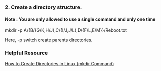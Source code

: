 <p>
<h3>2. Create a directory structure. </h3>
<h4>Note :   You are only allowed to use a single command and only one time</h4>
<p>
            mkdir -p A/{B/{G/K,H/J},C/{I/J,J/L},D/{F/L,E/M}}/Reboot.txt <br>
       
Here, -p switch create parents directories.



</p>
</p>
<p><h3> Helpful Resource</h3>
<a href="https://linuxize.com/post/how-to-create-directories-in-linux-with-the-mkdir-command/#:~:text=In%20Linux%20systems%2C%20you%20can,known%20as%20folders)%20is%20mkdir%20.">How to Create Directories in Linux (mkdir Command)</a>
</p>
